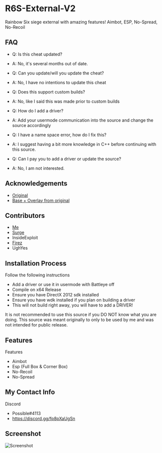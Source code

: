 
# R6S-External-V2

Rainbow Six siege external with amazing features! Aimbot,  ESP, No-Spread, No-Recoil

## FAQ
 - Q: Is this cheat updated?
 - A: No, it's several months out of date.
 
 
 - Q: Can you update/will you update the cheat?
 - A: No, I have no intentions to update this cheat
 
 
 - Q: Does this support custom builds?
 - A: No, like I said this was made prior to custom builds
 
 
 - Q: How do I add a driver?
 - A: Add your usermode communication into the source and change the source accordingly
 
 
 - Q: I have a name space error, how do I fix this?
 - A: I suggest having a bit more knowledge in C++ before continuing with this source.
 
 
 - Q: Can I pay you to add a driver or update the source?
 - A: No, I am not interested.

## Acknowledgements

 - [Original](https://github.com/SurgeGotTappedAgain/External-R6S-Cheat)
 - [Base + Overlay from original](https://github.com/fir3z)


## Contributors

- [Me](https://www.github.com/Possbl)
- [Surge](https://github.com/SurgeGotTappedAgain)
- InsideExploit
- [Firez](https://github.com/fir3z)
- UghYes



## Installation Process

Follow the following instructions

- Add a driver or use it in usermode with Battleye off
- Compile on x64 Release
- Ensure you have DirectX 2012 sdk installed
- Ensure you have wdk installed if you plan on building a driver
- This will not build right away, you will have to add a DRIVER!

It is not recommended to use this source if you DO NOT know what you are doing. 
This source was meant originally to only to be used by me and was not intended for public release. 

    
## Features

Features
- Aimbot
- Esp (Full Box & Corner Box)
- No-Recoil
- No-Spread

## My Contact Info

Discord
- Possible#4113 
- https://discord.gg/fp8pXaUgSn



## Screenshot

![Screenshot](https://media.discordapp.net/attachments/988982251490533396/1008257422940446820/unknown.png)
